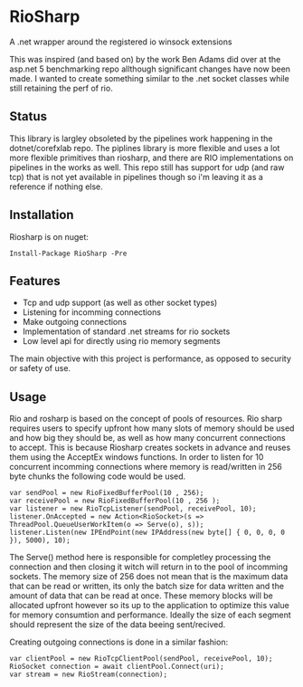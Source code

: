 # RioSharp
A .net wrapper around the registered io winsock extensions

This was inspired (and based on) by the work Ben Adams did over at the asp.net 5 benchmarking repo allthough significant changes have now been made. I wanted to create something similar to the .net socket classes while still retaining the perf of rio.

## Status
This library is largley obsoleted by the pipelines work happening in the dotnet/corefxlab repo. The piplines library is more flexible and uses a lot more flexible primitives than riosharp, and there are RIO implementations on pipelines in the works as well. This repo still has support for udp (and raw tcp) that is not yet available in pipelines though so i'm leaving it as a reference if nothing else.

## Installation
Riosharp is on nuget:
    
    Install-Package RioSharp -Pre 

## Features
* Tcp and udp support (as well as other socket types)
* Listening for incomming connections
* Make outgoing connections
* Implementation of standard .net streams for rio sockets
* Low level api for directly using rio memory segments

The main objective with this project is performance, as opposed to security or safety of use.

## Usage
Rio and rosharp is based on the concept of pools of resources. Rio sharp requires users to specify upfront how many slots of memory should be used and how big they should be, as well as how many concurrent connections to accept. This is because Riosharp creates sockets in advance and reuses them using the AcceptEx windows functions. In order to listen for 10 concurrent incomming connections where memory is read/written in 256 byte chunks the following code would be used.

    var sendPool = new RioFixedBufferPool(10 , 256);
    var receivePool = new RioFixedBufferPool(10 , 256 );
    var listener = new RioTcpListener(sendPool, receivePool, 10);
    listener.OnAccepted = new Action<RioSocket>(s => ThreadPool.QueueUserWorkItem(o => Serve(o), s));
    listener.Listen(new IPEndPoint(new IPAddress(new byte[] { 0, 0, 0, 0 }), 5000), 10);
    
The Serve() method here is responsible for completley processing the connection and then closing it witch will return in to the pool of incomming sockets. The memory size of 256 does not mean that is the maximum data that can be read or written, its only the batch size for data written and the amount of data that can be read at once. These memory blocks will be allocated upfront however so its up to the application to optimize this value for memory consumtion and performance. Ideally the size of each segment should represent the size of the data beeing sent/recived.

Creating outgoing connections is done in a similar fashion:

    var clientPool = new RioTcpClientPool(sendPool, receivePool, 10);
    RioSocket connection = await clientPool.Connect(uri);
    var stream = new RioStream(connection);
    
